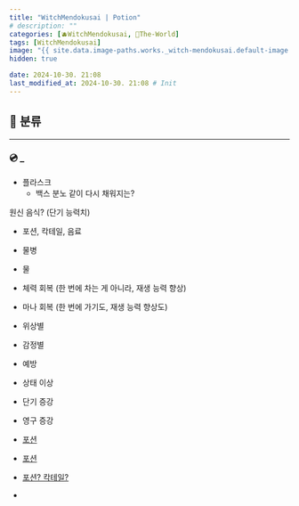 ```yaml
---
title: "WitchMendokusai | Potion"
# description: ""
categories: [🫐WitchMendokusai, 🥥The-World]
tags: [WitchMendokusai]
image: "{{ site.data.image-paths.works._witch-mendokusai.default-image }}"
hidden: true

date: 2024-10-30. 21:08
last_modified_at: 2024-10-30. 21:08 # Init
---
```


## 📀 분류

---

### 💿 _

- 플라스크
  - 백스 분노 같이 다시 채워지는?

원신 음식? (단기 능력치)  

- 포션, 칵테일, 음료

- 물병

- 물
- 체력 회복 (한 번에 차는 게 아니라, 재생 능력 향상)
- 마나 회복 (한 번에 가기도, 재생 능력 향상도)
- 위상별
- 감정별
- 예방
- 상태 이상
- 단기 증강
- 영구 증강

- [포션](https://x.com/Indiedev_Hub/status/1790896334339272891)
- [포션](https://x.com/OwO54777991/status/1771538513466397134)
- [포션? 칵테일?](https://twitter.com/i/status/1674689276112687105)
- [](https://x.com/NerkinPixel/status/1690418750237839360?s=20)
